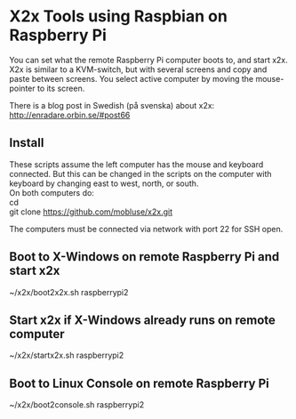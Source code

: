 # X2x Tools using Raspbian on Raspberry Pi
You can set what the remote Raspberry Pi computer boots to, and start x2x. X2x is similar to a KVM-switch,
but with several screens and copy and paste between screens. You select active computer by moving the 
mouse-pointer to its screen.

There is a blog post in Swedish (på svenska) about x2x: http://enradare.orbin.se/#post66

## Install
These scripts assume the left computer has the mouse and keyboard connected. But this can be changed in 
the scripts on the computer with keyboard by changing east to west, north, or south.  
On both computers do:  
cd  
git clone https://github.com/mobluse/x2x.git  

The computers must be connected via network with port 22 for SSH open.

## Boot to X-Windows on remote Raspberry Pi and start x2x
~/x2x/boot2x2x.sh raspberrypi2

## Start x2x if X-Windows already runs on remote computer
~/x2x/startx2x.sh raspberrypi2

## Boot to Linux Console on remote Raspberry Pi
~/x2x/boot2console.sh raspberrypi2
